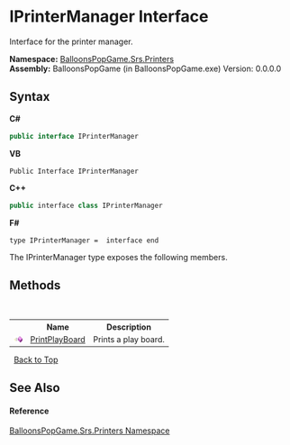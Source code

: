 # IPrinterManager Interface
 

Interface for the printer manager.

**Namespace:**&nbsp;<a href="N_BalloonsPopGame_Srs_Printers">BalloonsPopGame.Srs.Printers</a><br />**Assembly:**&nbsp;BalloonsPopGame (in BalloonsPopGame.exe) Version: 0.0.0.0

## Syntax

**C#**<br />
``` C#
public interface IPrinterManager
```

**VB**<br />
``` VB
Public Interface IPrinterManager
```

**C++**<br />
``` C++
public interface class IPrinterManager
```

**F#**<br />
``` F#
type IPrinterManager =  interface end
```

The IPrinterManager type exposes the following members.


## Methods
&nbsp;<table><tr><th></th><th>Name</th><th>Description</th></tr><tr><td>![Public method](media/pubmethod.gif "Public method")</td><td><a href="M_BalloonsPopGame_Srs_Printers_IPrinterManager_PrintPlayBoard">PrintPlayBoard</a></td><td>
Prints a play board.</td></tr></table>&nbsp;
<a href="#iprintermanager-interface">Back to Top</a>

## See Also


#### Reference
<a href="N_BalloonsPopGame_Srs_Printers">BalloonsPopGame.Srs.Printers Namespace</a><br />